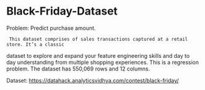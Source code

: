 # Black-Friday-Dataset
 Problem: Predict purchase amount.
 
     This dataset comprises of sales transactions captured at a retail store. It’s a classic
dataset to explore and expand your feature engineering skills and day to day
understanding from multiple shopping experiences. This is a regression problem. The
dataset has 550,069 rows and 12 columns.

Dataset: https://datahack.analyticsvidhya.com/contest/black-friday/

